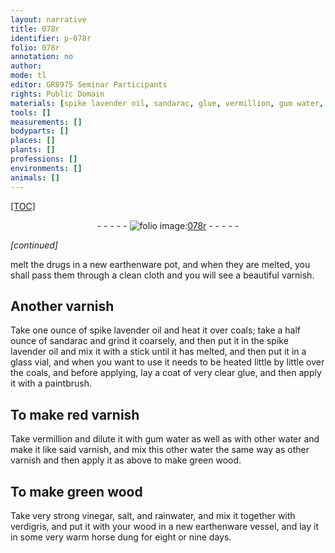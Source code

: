 ```yaml
---
layout: narrative
title: 078r
identifier: p-078r
folio: 078r
annotation: no
author:
mode: tl
editor: GR8975 Seminar Participants
rights: Public Domain
materials: [spike lavender oil, sandarac, glue, vermillion, gum water, water, wood, vinegar, salt, rainwater, verdigris, horse dung]
tools: []
measurements: []
bodyparts: []
places: []
plants: []
professions: []
environments: []
animals: []
---
```


<p><a href="{{ site.baseurl }}/diplomatic/">[TOC]</a></p><div class="folio" align="center">- - - - - <a href="http://gallica.bnf.fr/ark:/12148/btv1b10500001g/f161.item" target="_blank"><img src="https://cu-mkp.github.io/2017-workshop-edition/assets/photo-icon.png" alt="folio image: " style="display:inline-block; margin-bottom:-3px;"/>078r</a> - - - - - </div>  
 
*[continued]*
  
melt the drugs in a new earthenware pot, and when they are melted, you shall pass them through a clean cloth and you will see a beautiful varnish.
 
 
  

## Another varnish

 
Take one ounce of <span class="m">spike lavender oil</span> and heat it over coals; take a half ounce of <span class="m">sandarac</span><span class="del"></span> and grind it coarsely<span class="del"></span>, and then put it in the <span class="m">spike lavender oil</span> and mix it with a stick until it has melted, and then put it in a glass vial, and when you want to use it needs to be heated little by little over the coals, and before applying, lay a coat of very clear <span class="m">glue</span>, and then apply it with a paintbrush.
 
 
  

## To make red varnish

 
Take <span class="m">vermillion</span> and dilute it with <span class="m">gum water</span> as well as with other <span class="m">water</span> and make it like said varnish, and mix this other <span class="m">water</span> the same way as other varnish and then apply it as above <span class="del">to make green wood</span>.
 
 
  

## To make green <span class="m">wood</span>

 
Take very strong <span class="m">vinegar</span>, <span class="m">salt</span>, and <span class="m">rainwater</span>, and mix it together with <span class="m">verdigris</span>, and put it with your <span class="m">wood</span> in a new earthenware vessel, and lay it in some very warm <span class="m">horse dung</span> for eight or nine days.
 
